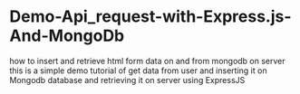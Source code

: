 # Demo-Api_request-with-Express.js-And-MongoDb
how to insert  and retrieve  html form data on and from mongodb on server 
this is a simple demo tutorial of get data from user and 
inserting it on Mongodb database and 
retrieving it on server using ExpressJS
